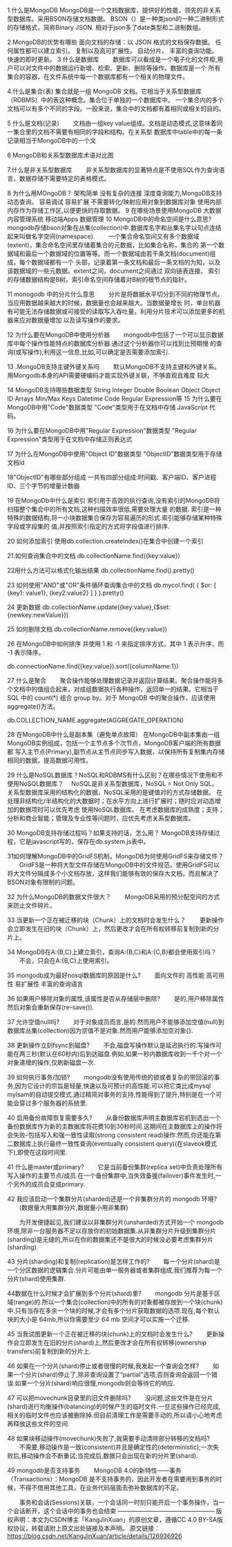 1.什么是MongoDB
MongoDB是一个文档数据库，提供好的性能，领先的非关系型数据库。采用BSON存储文档数据。
BSON（）是一种类json的一种二进制形式的存储格式，简称Binary JSON.
相对于json多了date类型和二进制数组。

2.MongoDB的优势有哪些
面向文档的存储：以 JSON 格式的文档保存数据。
任何属性都可以建立索引。
复制以及高可扩展性。
自动分片。
丰富的查询功能。
快速的即时更新。
3 什么是数据库
　　数据库可以看成是一个电子化的文件柜,用户可以对文件中的数据运行新增、检索、更新、删除等操作。数据库是一个
所有集合的容器，在文件系统中每一个数据库都有一个相关的物理文件。

4.什么是集合(表)
集合就是一组 MongoDB 文档。它相当于关系型数据库（RDBMS）中的表这种概念。集合位于单独的一个数据库中。
一个集合内的多个文档可以有多个不同的字段。一般来说，集合中的文档都有着相同或相关的目的。

5 什么是文档(记录)
　　文档由一组key value组成。文档是动态模式,这意味着同一集合里的文档不需要有相同的字段和结构。在关系型
数据库中table中的每一条记录相当于MongoDB中的一个文

6 MongoDB和关系型数据库术语对比图


7.什么是非关系型数据库
　　非关系型数据库的显著特点是不使用SQL作为查询语言，数据存储不需要特定的表格模式。

8 为什么用MOngoDB？
架构简单
没有复杂的连接
深度查询能力,MongoDB支持动态查询。
容易调试
容易扩展
不需要转化/映射应用对象到数据库对象
使用内部内存作为存储工作区,以便更快的存取数据。
9 在哪些场景使用MongoDB
大数据
内容管理系统
移动端Apps
数据管理
10 MongoDB中的命名空间是什么意思?
mongodb存储bson对象在丛集(collection)中.数据库名字和丛集名字以句点连结起来叫做名字空间(namespace). 　　一个集合命名空间又有多个数据域(extent)，集合命名空间里存储着集合的元数据，比如集合名称，集合的
第一个数据域和最后一个数据域的位置等等。而一个数据域由若干条文档(document)组成，每个数据域都有一个
头部，记录着第一条文档和最后一条文档的为知，以及该数据域的一些元数据。extent之间，document之间通过
双向链表连接。 索引的存储数据结构是B树，索引命名空间存储着对B树的根节点的指针。

11 monogodb 中的分片什么意思
　　分片是将数据水平切分到不同的物理节点。当应用数据越来越大的时候，数据量也会越来越大。当数据量增长
时，单台机器有可能无法存储数据或可接受的读取写入吞吐量。利用分片技术可以添加更多的机器来应对数据量增加
以及读写操作的要求。

12 为什么要在MongoDB中使用分析器
　　mongodb中包括了一个可以显示数据库中每个操作性能特点的数据库分析器.通过这个分析器你可以找到比预期慢
的查询(或写操作);利用这一信息,比如,可以确定是否需要添加索引.

13 .MongoDB支持主键外键关系吗
　　默认MongoDB不支持主键和外键关系。 用Mongodb本身的API需要硬编码才能实现外键关联，不够直观且难度
较大

14 MongoDB支持哪些数据类型
String
Integer
Double
Boolean
Object
Object ID
Arrays
Min/Max Keys
Datetime
Code
Regular Expression等
15 为什么要在MongoDB中用"Code"数据类型
"Code"类型用于在文档中存储 JavaScript 代码。

16 为什么要在MongoDB中用"Regular Expression"数据类型
"Regular Expression"类型用于在文档中存储正则表达式

17 为什么在MongoDB中使用"Object ID"数据类型
"ObjectID"数据类型用于存储文档id

18"ObjectID"有哪些部分组成
一共有四部分组成:时间戳、客户端ID、客户进程ID、三个字节的增量计数器

19 在MongoDb中什么是索引
索引用于高效的执行查询,没有索引的MongoDB将扫描整个集合中的所有文档,这种扫描效率很低,需要处理大量
的数据. 索引是一种特殊的数据结构,将一小块数据集合保存为容易遍历的形式.索引能够存储某种特殊字段或字段集的
值,并按照索引指定的方式将字段值进行排序.

20 如何添加索引
使用db.collection.createIndex()在集合中创建一个索引

21.如何查询集合中的文档
db.collectionName.find({key:value})

22用什么方法可以格式化输出结果
db.collectionName.find().pretty()

23 如何使用"AND"或"OR"条件循环查询集合中的文档
db.mycol.find( { $or: [ {key1: value1}, {key2:value2} ] } ).pretty()

24 更新数据
db.collectionName.update({key:value},{$set:{newkey:newValue}})

25 如何删除文档
db.collectionName.remove({key:value})

26 在MongoDB中如何排序
并使用 1 和 -1 来指定排序方式，其中 1 表示升序，而 -1 表示降序。

db.connectionName.find({key:value}).sort({columnName:1})

27 什么是聚合
　　聚合操作能够处理数据记录并返回计算结果。聚合操作能将多个文档中的值组合起来，对成组数据执行各种操作，返回单一的结果。它相当于 SQL 中的 count(*) 组合 group by。对于 MongoDB 中的聚合操作，应该使用aggregate()方法。

db.COLLECTION_NAME.aggregate(AGGREGATE_OPERATION)

28 在MongoDB中什么是副本集（避免单点故障）
在MongoDB中副本集由一组MongoDB实例组成，包括一个主节点多个次节点，MongoDB客户端的所有数据都
写入主节点(Primary),副节点从主节点同步写入数据，以保持所有复制集内存储相同的数据，提高数据可用性。

29 什么是NoSQL数据库？NoSQL和RDBMS有什么区别？在哪些情况下使用和不使用NoSQL数据库？
　NoSQL是非关系型数据库，NoSQL = Not Only SQL。
关系型数据库采用的结构化的数据，NoSQL采用的是键值对的方式存储数据。 在处理非结构化/半结构化的大数据时；在水平方向上进行扩展时；随时应对动态增加的数据项时可以优先考虑
使用NoSQL数据库。 在考虑数据库的成熟度；支持；分析和商业智能；管理及专业性等问题时，应优先考虑关系型数据库。

30 MongoDB支持存储过程吗？如果支持的话，怎么用？
MongoDB支持存储过程，它是javascript写的，保存在db.system.js表中。

31如何理解MongoDB中的GridFS机制，MongoDB为何使用GridFS来存储文件？
　　GridFS是一种将大型文件存储在MongoDB中的文件规范。使用GridFS可以将大文件分隔成多个小文档存放，这样我们能够有效的保存大文档，而且解决了BSON对象有限制的问题。

32 为什么MongoDB的数据文件很大？
　　MongoDB采用的预分配空间的方式来防止文件碎片。

33 当更新一个正在被迁移的块（Chunk）上的文档时会发生什么？
　　更新操作会立即发生在旧的块（Chunk）上，然后更改才会在所有权转移前复制到新的分片上。

34 MongoDB在A:{B,C}上建立索引，查询A:{B,C}和A:{C,B}都会使用索引吗？
　　不会，只会在A:{B,C}上使用索引。

35 mongodb成为最好nosql数据库的原因是什么?
　　面向文件的 高性能 高可用性 易扩展性 丰富的查询语言

36 如果用户移除对象的属性,该属性是否从存储层中删除?
　　是的,用户移除属性然后对象会重新保存(re-save()).

37 允许空值null吗?
　　对于对象成员而言,是的.然而用户不能够添加空值(null)到数据库丛集(collection)因为空值不是对象.然而用户能够添加空对象{}.

38 更新操作立刻fsync到磁盘?
　　不会,磁盘写操作默认是延迟执行的.写操作可能在两三秒(默认在60秒内)后到达磁盘.例如,如果一秒内数据库收到一千个对一个对象递增的操作,仅刷新磁盘一次.

39 如何执行事务/加锁?
　　mongodb没有使用传统的锁或者复杂的带回滚的事务,因为它设计的宗旨是轻量,快速以及可预计的高性能.可以把它类比成mysql mylsam的自动提交模式.通过精简对事务的支持,性能得到了提升,特别是在一个可能会穿过多个服务器的系统里.

40 启用备份故障恢复需要多久?
　　从备份数据库声明主数据库宕机到选出一个备份数据库作为新的主数据库将花费10到30秒时间.这期间在主数据库上的操作将会失败–包括写入和强一致性读取(strong consistent read)操作.然而,你还能在第二数据库上执行最终一致性查询(eventually consistent query)(在slaveok模式下),即使在这段时间里.

41 什么是master或primary?
　　它是当前备份集群(replica set)中负责处理所有写入操作的主要节点/成员.在一个备份集群中,当失效备援(failover)事件发生时,一个另外的成员会变成primary.

42 我应该启动一个集群分片(sharded)还是一个非集群分片的 mongodb 环境?
　　(数据量大用集群分片,数据量小用非集群)

　　为开发便捷起见,我们建议以非集群分片(unsharded)方式开始一个 mongodb 环境,除非一台服务器不足以存放你的初始数据集.从非集群分片升级到集群分片(sharding)是无缝的,所以在你的数据集还不是很大的时候没必要考虑集群分片(sharding).

43 分片(sharding)和复制(replication)是怎样工作的?
　　每一个分片(shard)是一个分区数据的逻辑集合.分片可能由单一服务器或者集群组成,我们推荐为每一个分片(shard)使用集群.

44数据在什么时候才会扩展到多个分片(shard)里?
　　mongodb 分片是基于区域(range)的.所以一个集合(collection)中的所有的对象都被存放到一个块(chunk)中.只有当存在多余一个块的时候,才会有多个分片获取数据的选项.现在,每个默认块的大小是 64mb,所以你需要至少 64 mb 空间才可以实施一个迁移.

45 当我试图更新一个正在被迁移的块(chunk)上的文档时会发生什么?
　　更新操作会立即发生在旧的分片(shard)上,然后更改才会在所有权转移(ownership transfers)前复制到新的分片上.

46 如果在一个分片(shard)停止或者很慢的时候,我发起一个查询会怎样?
　　如果一个分片(shard)停止了,除非查询设置了“partial”选项,否则查询会返回一个错误.如果一个分片(shard)响应很慢,mongodb则会等待它的响应.

47 可以把movechunk目录里的旧文件删除吗?
　　没问题,这些文件是在分片(shard)进行均衡操作(balancing)的时候产生的临时文件.一旦这些操作已经完成,相关的临时文件也应该被删除掉.但目前清理工作是需要手动的,所以请小心地考虑再释放这些文件的空间.

48 如果块移动操作(movechunk)失败了,我需要手动清除部分转移的文档吗?
　　不需要,移动操作是一致(consistent)并且是确定性的(deterministic);一次失败后,移动操作会不断重试;当完成后,数据只会出现在新的分片里(shard).

49 mongodb是否支持事务
　　MongoDB 4.0的新特性——事务（Transactions）：MongoDB 是不支持事务的，因此开发者在需要用到事务的时候，不得不借用其他工具，在业务代码层面去弥补数据库的不足。

　　事务和会话(Sessions)关联，一个会话同一时刻只能开启一个事务操作，当一个会话断开，这个会话中的事务也会结束
————————————————
版权声明：本文为CSDN博主「KangJinXuan」的原创文章，遵循CC 4.0 BY-SA版权协议，转载请附上原文出处链接及本声明。
原文链接：https://blog.csdn.net/KangJinXuan/article/details/126936926